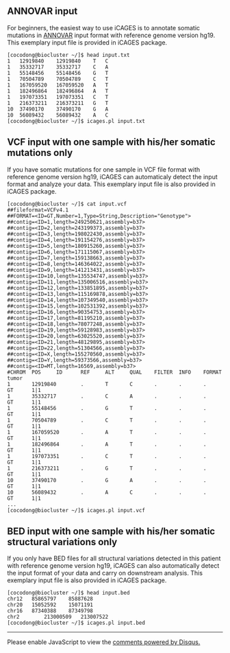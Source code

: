 ## ANNOVAR input 

For beginners, the easiest way to use iCAGES is to annotate somatic mutations in [ANNOVAR](http://annovar.openbioinformatics.org/) input format with reference genome version hg19. This exemplary input file is provided in iCAGES package.
```
[cocodong@biocluster ~/]$ head input.txt 
1	12919840	12919840	T	C
1	35332717	35332717	C	A
1	55148456	55148456	G	T
1	70504789	70504789	C	T
1	167059520	167059520	A	T
1	182496864	182496864	A	T
1	197073351	197073351	C	T
1	216373211	216373211	G	T
10	37490170	37490170	G	A
10	56089432	56089432	A	C
[cocodong@biocluster ~/]$ icages.pl input.txt

```

## VCF input with one sample with his/her somatic mutations only

If you have somatic mutations for one sample in VCF file format with reference genome version hg19, iCAGES can automaticaly detect the input format and analyze your data. This exemplary input file is also provided in iCAGES package.
```
[cocodong@biocluster ~/]$ cat input.vcf
##fileformat=VCFv4.1
##FORMAT=<ID=GT,Number=1,Type=String,Description="Genotype">
##contig=<ID=1,length=249250621,assembly=b37>
##contig=<ID=2,length=243199373,assembly=b37>
##contig=<ID=3,length=198022430,assembly=b37>
##contig=<ID=4,length=191154276,assembly=b37>
##contig=<ID=5,length=180915260,assembly=b37>
##contig=<ID=6,length=171115067,assembly=b37>
##contig=<ID=7,length=159138663,assembly=b37>
##contig=<ID=8,length=146364022,assembly=b37>
##contig=<ID=9,length=141213431,assembly=b37>
##contig=<ID=10,length=135534747,assembly=b37>
##contig=<ID=11,length=135006516,assembly=b37>
##contig=<ID=12,length=133851895,assembly=b37>
##contig=<ID=13,length=115169878,assembly=b37>
##contig=<ID=14,length=107349540,assembly=b37>
##contig=<ID=15,length=102531392,assembly=b37>
##contig=<ID=16,length=90354753,assembly=b37>
##contig=<ID=17,length=81195210,assembly=b37>
##contig=<ID=18,length=78077248,assembly=b37>
##contig=<ID=19,length=59128983,assembly=b37>
##contig=<ID=20,length=63025520,assembly=b37>
##contig=<ID=21,length=48129895,assembly=b37>
##contig=<ID=22,length=51304566,assembly=b37>
##contig=<ID=X,length=155270560,assembly=b37>
##contig=<ID=Y,length=59373566,assembly=b37>
##contig=<ID=MT,length=16569,assembly=b37>
#CHROM  POS     ID      REF     ALT     QUAL    FILTER  INFO    FORMAT  tumor
1       12919840        .       T       C       .       .       .       GT      1|1
1       35332717        .       C       A       .       .       .       GT      1|1
1       55148456        .       G       T       .       .       .       GT      1|1
1       70504789        .       C       T       .       .       .       GT      1|1
1       167059520       .       A       T       .       .       .       GT      1|1
1       182496864       .       A       T       .       .       .       GT      1|1
1       197073351       .       C       T       .       .       .       GT      1|1
1       216373211       .       G       T       .       .       .       GT      1|1
10      37490170        .       G       A       .       .       .       GT      1|1
10      56089432        .       A       C       .       .       .       GT      1|1
...
[cocodong@biocluster ~/]$ icages.pl input.vcf
```

## BED input with one sample with his/her somatic structural variations only

If you only have BED files for all structural variations detected in this patient with reference genome version hg19, iCAGES can also automatically detect the input format of your data and carry on downstream analysis. This exemplary input file is also provided in iCAGES package.

```
[cocodong@biocluster ~/]$ head input.bed
chr12	85865797	85887628
chr20	15052592	15071191
chr16	87340388	87349798
chr2		213000509	213007522
[cocodong@biocluster ~/]$ icages.pl input.bed
```



---

<div id="disqus_thread"></div>
<script type="text/javascript">
/* * * CONFIGURATION VARIABLES * * */
var disqus_shortname = 'icages';
var disqus_identifier = 'start';
var disquss_title = 'iCAGES Start Up Guide';

/* * * DON'T EDIT BELOW THIS LINE * * */
(function() {
var dsq = document.createElement('script'); dsq.type = 'text/javascript'; dsq.async = true;
dsq.src = '//' + disqus_shortname + '.disqus.com/embed.js';
(document.getElementsByTagName('head')[0] || document.getElementsByTagName('body')[0]).appendChild(dsq);
})();
</script>
<noscript>Please enable JavaScript to view the <a href="https://disqus.com/?ref_noscript" rel="nofollow">comments powered by Disqus.</a></noscript>

